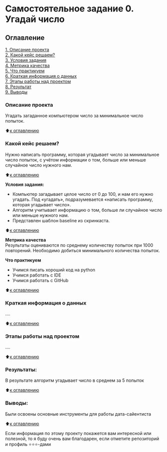 # Самостоятельное задание 0. Угадай число

## Оглавление  
[1. Описание проекта](.README.md#Описание-проекта)  
[2. Какой кейс решаем?](.README.md#Какой-кейс-решаем)  
[3. Условия задания](.README.md#Условия-задания)  
[4. Метрика качества](.README.md#Метрика-качества)  
[5. Что практикуем](.README.md#Что-практикуем)  
[6. Краткая информация о данных](.README.md#Краткая-информация-о-данных)  
[7. Этапы работы над проектом](.README.md#Этапы-работы-над-проектом)  
[8. Результат](.README.md#Результат)    
[9. Выводы](.README.md#Выводы) 

### Описание проекта    
Угадать загаданное компьютером число за минимальное число попыток.

:arrow_up:[к оглавлению](_)


### Какой кейс решаем?    
Нужно написать программу, которая угадывает число за минимальное число попыток, с учётом информации о том, больше или меньше случайное число нужного нам.

:arrow_up:[к оглавлению](.README.md#Оглавление)

**Условия задания:**  
- Компьютер загадывает целое число от 0 до 100, и нам его нужно угадать. Под «угадать», подразумевается «написать программу, которая угадывает число».
- Алгоритм учитывает информацию о том, больше ли случайное число или меньше нужного нам.
- Представлен шаблон baseline из скринкаста.

:arrow_up:[к оглавлению](.README.md#Оглавление)

**Метрика качества**     
Результаты оцениваются по среднему количеству попыток при 1000 повторений. Необходимо добиться минимального количества попыток.

**Что практикуем**     
- Учимся писать хороший код на python
- Учимся работать с IDE
- Учимся работать с GitHub

:arrow_up:[к оглавлению](.README.md#Оглавление)

### Краткая информация о данных
....
  
:arrow_up:[к оглавлению](.README.md#Оглавление)


### Этапы работы над проектом  
....

:arrow_up:[к оглавлению](.README.md#Оглавление)


### Результаты:  
В результате алгоритм угадывает число в среднем за 5 попыток 

:arrow_up:[к оглавлению](.README.md#Оглавление)


### Выводы:  
Были освоены основные инструменты для работы дата-сайентиста

:arrow_up:[к оглавлению](.README.md#Оглавление)


Если информация по этому проекту покажется вам интересной или полезной, то я буду очень вам благодарен, если отметите репозиторий и профиль ⭐️⭐️⭐️-дами